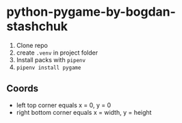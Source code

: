 # python-pygame-by-bogdan-stashchuk

1. Clone repo
2. create `.venv` in project folder
3. Install packs with `pipenv`
4. `pipenv install pygame`

## Coords

- left top corner equals x = 0, y = 0
- right bottom corner equals x = width, y = height